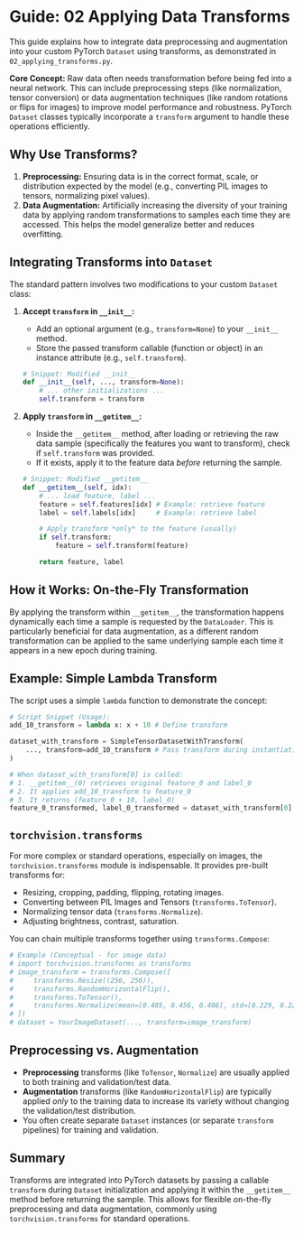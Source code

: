 # Guide: 02 Applying Data Transforms

This guide explains how to integrate data preprocessing and augmentation into your custom PyTorch `Dataset` using transforms, as demonstrated in `02_applying_transforms.py`.

**Core Concept:** Raw data often needs transformation before being fed into a neural network. This can include preprocessing steps (like normalization, tensor conversion) or data augmentation techniques (like random rotations or flips for images) to improve model performance and robustness. PyTorch `Dataset` classes typically incorporate a `transform` argument to handle these operations efficiently.

## Why Use Transforms?

1. **Preprocessing:** Ensuring data is in the correct format, scale, or distribution expected by the model (e.g., converting PIL images to tensors, normalizing pixel values).
2. **Data Augmentation:** Artificially increasing the diversity of your training data by applying random transformations to samples each time they are accessed. This helps the model generalize better and reduces overfitting.

## Integrating Transforms into `Dataset`

The standard pattern involves two modifications to your custom `Dataset` class:

1. **Accept `transform` in `__init__`:**

    - Add an optional argument (e.g., `transform=None`) to your `__init__` method.
    - Store the passed transform callable (function or object) in an instance attribute (e.g., `self.transform`).

    ```python
    # Snippet: Modified __init__
    def __init__(self, ..., transform=None):
        # ... other initializations ...
        self.transform = transform
    ```

2. **Apply `transform` in `__getitem__`:**

    - Inside the `__getitem__` method, after loading or retrieving the raw data sample (specifically the features you want to transform), check if `self.transform` was provided.
    - If it exists, apply it to the feature data _before_ returning the sample.

    ```python
    # Snippet: Modified __getitem__
    def __getitem__(self, idx):
        # ... load feature, label ...
        feature = self.features[idx] # Example: retrieve feature
        label = self.labels[idx]     # Example: retrieve label

        # Apply transform *only* to the feature (usually)
        if self.transform:
            feature = self.transform(feature)

        return feature, label
    ```

## How it Works: On-the-Fly Transformation

By applying the transform within `__getitem__`, the transformation happens dynamically each time a sample is requested by the `DataLoader`. This is particularly beneficial for data augmentation, as a different random transformation can be applied to the same underlying sample each time it appears in a new epoch during training.

## Example: Simple Lambda Transform

The script uses a simple `lambda` function to demonstrate the concept:

```python
# Script Snippet (Usage):
add_10_transform = lambda x: x + 10 # Define transform

dataset_with_transform = SimpleTensorDatasetWithTransform(
    ..., transform=add_10_transform # Pass transform during instantiation
)

# When dataset_with_transform[0] is called:
# 1. __getitem__(0) retrieves original feature_0 and label_0
# 2. It applies add_10_transform to feature_0
# 3. It returns (feature_0 + 10, label_0)
feature_0_transformed, label_0_transformed = dataset_with_transform[0]
```

## `torchvision.transforms`

For more complex or standard operations, especially on images, the `torchvision.transforms` module is indispensable. It provides pre-built transforms for:

- Resizing, cropping, padding, flipping, rotating images.
- Converting between PIL Images and Tensors (`transforms.ToTensor`).
- Normalizing tensor data (`transforms.Normalize`).
- Adjusting brightness, contrast, saturation.

You can chain multiple transforms together using `transforms.Compose`:

```python
# Example (Conceptual - for image data)
# import torchvision.transforms as transforms
# image_transform = transforms.Compose([
#     transforms.Resize((256, 256)),
#     transforms.RandomHorizontalFlip(),
#     transforms.ToTensor(),
#     transforms.Normalize(mean=[0.485, 0.456, 0.406], std=[0.229, 0.224, 0.225])
# ])
# dataset = YourImageDataset(..., transform=image_transform)
```

## Preprocessing vs. Augmentation

- **Preprocessing** transforms (like `ToTensor`, `Normalize`) are usually applied to both training and validation/test data.
- **Augmentation** transforms (like `RandomHorizontalFlip`) are typically applied _only_ to the training data to increase its variety without changing the validation/test distribution.
- You often create separate `Dataset` instances (or separate `transform` pipelines) for training and validation.

## Summary

Transforms are integrated into PyTorch datasets by passing a callable `transform` during `Dataset` initialization and applying it within the `__getitem__` method before returning the sample. This allows for flexible on-the-fly preprocessing and data augmentation, commonly using `torchvision.transforms` for standard operations.
